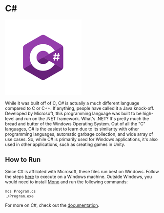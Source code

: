 # C\#
![C# Logo](img-csharp.png)

While it was built off of C, C# is actually a much different language compared to C or C++. If anything, people have called it a Java knock-off. Developed by Microsoft, this programming language was built to be high-level and run on the .NET framework. What's .NET? It's pretty much the bread and butter of the Windows Operating System. Out of all the "C" languages, C# is the easiest to learn due to its similarity with other programming languages, automatic garbage collection, and wide array of use cases. So, while C# is primarily used for Windows applications, it's also used in other applications, such as creating games in Unity.

## How to Run
Since C# is affiliated with Microsoft, these files run best on Windows. Follow the steps [here](https://www.geeksforgeeks.org/hello-world-in-c-sharp/) to execute on a Windows machine. Outside Windows, you would need to install [Mono](https://www.tutorialspoint.com/executing-chash-code-in-linux) and run the following commands:
```
mcs Program.cs
./Program.exe
```
For more on C#, check out the [documentation](https://docs.microsoft.com/en-us/dotnet/csharp/).

